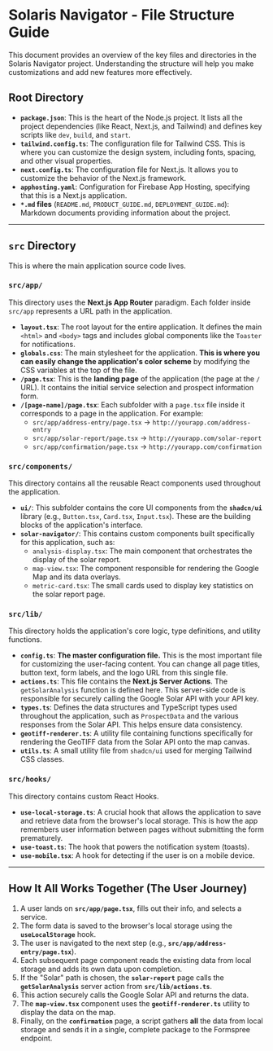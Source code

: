 # Solaris Navigator - File Structure Guide

This document provides an overview of the key files and directories in the Solaris Navigator project. Understanding the structure will help you make customizations and add new features more effectively.

## Root Directory

-   **`package.json`**: This is the heart of the Node.js project. It lists all the project dependencies (like React, Next.js, and Tailwind) and defines key scripts like `dev`, `build`, and `start`.
-   **`tailwind.config.ts`**: The configuration file for Tailwind CSS. This is where you can customize the design system, including fonts, spacing, and other visual properties.
-   **`next.config.ts`**: The configuration file for Next.js. It allows you to customize the behavior of the Next.js framework.
-   **`apphosting.yaml`**: Configuration for Firebase App Hosting, specifying that this is a Next.js application.
-   **`*.md` files** (`README.md`, `PRODUCT_GUIDE.md`, `DEPLOYMENT_GUIDE.md`): Markdown documents providing information about the project.

---

## `src` Directory

This is where the main application source code lives.

### `src/app/`

This directory uses the **Next.js App Router** paradigm. Each folder inside `src/app` represents a URL path in the application.

-   **`layout.tsx`**: The root layout for the entire application. It defines the main `<html>` and `<body>` tags and includes global components like the `Toaster` for notifications.
-   **`globals.css`**: The main stylesheet for the application. **This is where you can easily change the application's color scheme** by modifying the CSS variables at the top of the file.
-   **`/page.tsx`**: This is the **landing page** of the application (the page at the `/` URL). It contains the initial service selection and prospect information form.
-   **`/[page-name]/page.tsx`**: Each subfolder with a `page.tsx` file inside it corresponds to a page in the application. For example:
    -   `src/app/address-entry/page.tsx` -> `http://yourapp.com/address-entry`
    -   `src/app/solar-report/page.tsx` -> `http://yourapp.com/solar-report`
    -   `src/app/confirmation/page.tsx` -> `http://yourapp.com/confirmation`

### `src/components/`

This directory contains all the reusable React components used throughout the application.

-   **`ui/`**: This subfolder contains the core UI components from the **`shadcn/ui`** library (e.g., `Button.tsx`, `Card.tsx`, `Input.tsx`). These are the building blocks of the application's interface.
-   **`solar-navigator/`**: This contains custom components built specifically for this application, such as:
    -   `analysis-display.tsx`: The main component that orchestrates the display of the solar report.
    -   `map-view.tsx`: The component responsible for rendering the Google Map and its data overlays.
    -   `metric-card.tsx`: The small cards used to display key statistics on the solar report page.

### `src/lib/`

This directory holds the application's core logic, type definitions, and utility functions.

-   **`config.ts`**: **The master configuration file.** This is the most important file for customizing the user-facing content. You can change all page titles, button text, form labels, and the logo URL from this single file.
-   **`actions.ts`**: This file contains the **Next.js Server Actions**. The `getSolarAnalysis` function is defined here. This server-side code is responsible for securely calling the Google Solar API with your API key.
-   **`types.ts`**: Defines the data structures and TypeScript types used throughout the application, such as `ProspectData` and the various responses from the Solar API. This helps ensure data consistency.
-   **`geotiff-renderer.ts`**: A utility file containing functions specifically for rendering the GeoTIFF data from the Solar API onto the map canvas.
-   **`utils.ts`**: A small utility file from `shadcn/ui` used for merging Tailwind CSS classes.

### `src/hooks/`

This directory contains custom React Hooks.

-   **`use-local-storage.ts`**: A crucial hook that allows the application to save and retrieve data from the browser's local storage. This is how the app remembers user information between pages without submitting the form prematurely.
-   **`use-toast.ts`**: The hook that powers the notification system (toasts).
-   **`use-mobile.tsx`**: A hook for detecting if the user is on a mobile device.

---

## How It All Works Together (The User Journey)

1.  A user lands on **`src/app/page.tsx`**, fills out their info, and selects a service.
2.  The form data is saved to the browser's local storage using the **`useLocalStorage`** hook.
3.  The user is navigated to the next step (e.g., **`src/app/address-entry/page.tsx`**).
4.  Each subsequent page component reads the existing data from local storage and adds its own data upon completion.
5.  If the "Solar" path is chosen, the **`solar-report`** page calls the **`getSolarAnalysis`** server action from **`src/lib/actions.ts`**.
6.  This action securely calls the Google Solar API and returns the data.
7.  The **`map-view.tsx`** component uses the **`geotiff-renderer.ts`** utility to display the data on the map.
8.  Finally, on the **`confirmation`** page, a script gathers **all** the data from local storage and sends it in a single, complete package to the Formspree endpoint.
